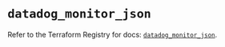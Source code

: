 # `datadog_monitor_json`

Refer to the Terraform Registry for docs: [`datadog_monitor_json`](https://registry.terraform.io/providers/datadog/datadog/3.56.0/docs/resources/monitor_json).

